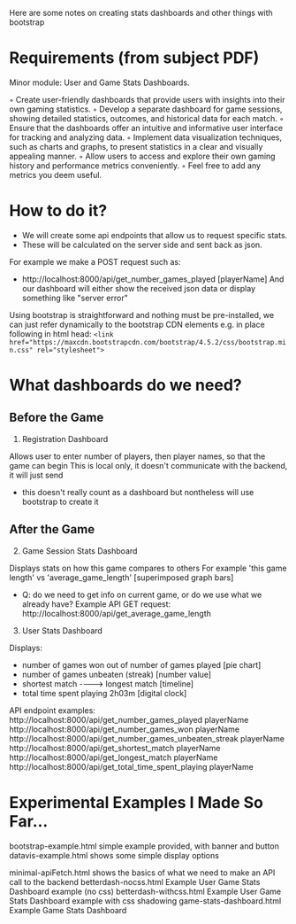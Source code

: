 Here are some notes on creating stats dashboards and other things with bootstrap

# Requirements (from subject PDF)

Minor module: User and Game Stats Dashboards.
	
◦ Create user-friendly dashboards that provide users with insights into their own gaming statistics.
◦ Develop a separate dashboard for game sessions, showing detailed statistics, outcomes, and historical data for each match.
◦ Ensure that the dashboards offer an intuitive and informative user interface for tracking and analyzing data.
◦ Implement data visualization techniques, such as charts and graphs, to present statistics in a clear and visually appealing manner.
◦ Allow users to access and explore their own gaming history and performance metrics conveniently.
◦ Feel free to add any metrics you deem useful.

# How to do it?

- We will create some api endpoints that allow us to request specific stats.
- These will be calculated on the server side and sent back as json.

For example we make a POST request such as:
- http://localhost:8000/api/get_number_games_played [playerName]
And our dashboard will either show the received json data or display something like "server error"

Using bootstrap is straightforward and nothing must be pre-installed, we can just refer dynamically to the bootstrap CDN elements e.g. in place following in html head:
```<link href="https://maxcdn.bootstrapcdn.com/bootstrap/4.5.2/css/bootstrap.min.css" rel="stylesheet">```

# What dashboards do we need?

## Before the Game

1. Registration Dashboard

Allows user to enter number of players, then player names, so that the game can begin
This is local only, it doesn't communicate with the backend, it will just send

- this doesn't really count as a dashboard but nontheless will use bootstrap to create it

## After the Game

2. Game Session Stats Dashboard

Displays stats on how this game compares to others
For example 'this game length' vs 'average_game_length' [superimposed graph bars]
- Q: do we need to get info on current game, or do we use what we already have?
Example API GET request:
http://localhost:8000/api/get_average_game_length

3. User Stats Dashboard

Displays:
- number of games won out of number of games played 	[pie chart]
- number of games unbeaten (streak) 					[number value]
- shortest match ----> longest match 					[timeline]
- total time spent playing 2h03m 						[digital clock]

API endpoint examples:
http://localhost:8000/api/get_number_games_played playerName
http://localhost:8000/api/get_number_games_won playerName
http://localhost:8000/api/get_number_games_unbeaten_streak playerName
http://localhost:8000/api/get_shortest_match playerName
http://localhost:8000/api/get_longest_match playerName
http://localhost:8000/api/get_total_time_spent_playing playerName

# Experimental Examples I Made So Far...

bootstrap-example.html		simple example provided, with banner and button
datavis-example.html		shows some simple display options

minimal-apiFetch.html		shows the basics of what we need to make an API call to the backend
betterdash-nocss.html		Example User Game Stats Dashboard example (no css)
betterdash-withcss.html		Example User Game Stats Dashboard example with css shadowing
game-stats-dashboard.html	Example Game Stats Dashboard